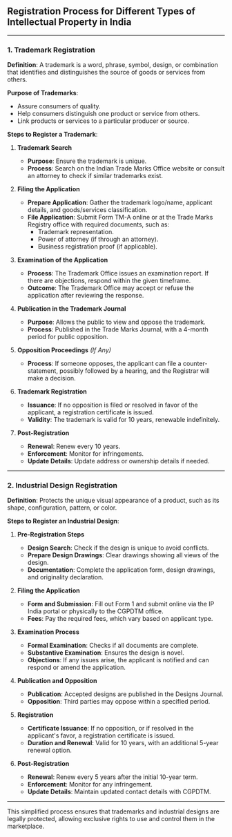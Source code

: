 ## Registration Process for Different Types of Intellectual Property in India

---

### 1. **Trademark Registration**

**Definition**: A trademark is a word, phrase, symbol, design, or combination that identifies and distinguishes the source of goods or services from others. 

**Purpose of Trademarks**:
   - Assure consumers of quality.
   - Help consumers distinguish one product or service from others.
   - Link products or services to a particular producer or source.

**Steps to Register a Trademark**:

1. **Trademark Search**  
   - **Purpose**: Ensure the trademark is unique.
   - **Process**: Search on the Indian Trade Marks Office website or consult an attorney to check if similar trademarks exist.

2. **Filing the Application**
   - **Prepare Application**: Gather the trademark logo/name, applicant details, and goods/services classification.
   - **File Application**: Submit Form TM-A online or at the Trade Marks Registry office with required documents, such as:
     - Trademark representation.
     - Power of attorney (if through an attorney).
     - Business registration proof (if applicable).
  
3. **Examination of the Application**
   - **Process**: The Trademark Office issues an examination report. If there are objections, respond within the given timeframe.
   - **Outcome**: The Trademark Office may accept or refuse the application after reviewing the response.

4. **Publication in the Trademark Journal**
   - **Purpose**: Allows the public to view and oppose the trademark.
   - **Process**: Published in the Trade Marks Journal, with a 4-month period for public opposition.

5. **Opposition Proceedings** *(If Any)*  
   - **Process**: If someone opposes, the applicant can file a counter-statement, possibly followed by a hearing, and the Registrar will make a decision.

6. **Trademark Registration**
   - **Issuance**: If no opposition is filed or resolved in favor of the applicant, a registration certificate is issued. 
   - **Validity**: The trademark is valid for 10 years, renewable indefinitely.

7. **Post-Registration**  
   - **Renewal**: Renew every 10 years.
   - **Enforcement**: Monitor for infringements.
   - **Update Details**: Update address or ownership details if needed.

---

### 2. **Industrial Design Registration**

**Definition**: Protects the unique visual appearance of a product, such as its shape, configuration, pattern, or color.

**Steps to Register an Industrial Design**:

1. **Pre-Registration Steps**
   - **Design Search**: Check if the design is unique to avoid conflicts.
   - **Prepare Design Drawings**: Clear drawings showing all views of the design.
   - **Documentation**: Complete the application form, design drawings, and originality declaration.

2. **Filing the Application**
   - **Form and Submission**: Fill out Form 1 and submit online via the IP India portal or physically to the CGPDTM office.
   - **Fees**: Pay the required fees, which vary based on applicant type.

3. **Examination Process**
   - **Formal Examination**: Checks if all documents are complete.
   - **Substantive Examination**: Ensures the design is novel.
   - **Objections**: If any issues arise, the applicant is notified and can respond or amend the application.

4. **Publication and Opposition**
   - **Publication**: Accepted designs are published in the Designs Journal.
   - **Opposition**: Third parties may oppose within a specified period.

5. **Registration**
   - **Certificate Issuance**: If no opposition, or if resolved in the applicant's favor, a registration certificate is issued.
   - **Duration and Renewal**: Valid for 10 years, with an additional 5-year renewal option.

6. **Post-Registration**
   - **Renewal**: Renew every 5 years after the initial 10-year term.
   - **Enforcement**: Monitor for any infringement.
   - **Update Details**: Maintain updated contact details with CGPDTM.

---

This simplified process ensures that trademarks and industrial designs are legally protected, allowing exclusive rights to use and control them in the marketplace.